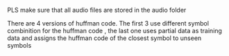 PLS make sure that all audio files are stored in the audio folder

There are 4 versions of huffman code. The first 3 use different symbol combinition for the huffman code , the last one uses partial data as training data and assigns the huffman code of the closest symbol to unseen symbols
